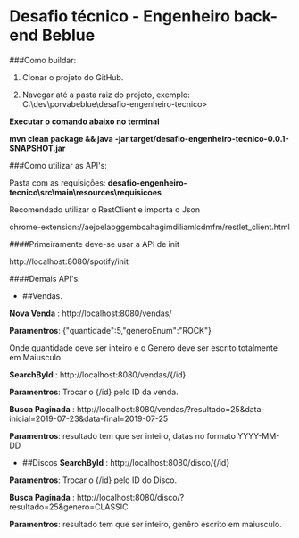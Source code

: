  # Desafio técnico - Engenheiro back-end Beblue
 
 ###Como buildar:
 
 1. Clonar o projeto do GitHub.
 
 1. Navegar até a pasta raiz do projeto, exemplo: C:\dev\porvabeblue\desafio-engenheiro-tecnico>
 
 
 **Executar o comando abaixo no terminal**
 
 **mvn clean package && java -jar target/desafio-engenheiro-tecnico-0.0.1-SNAPSHOT.jar**
 
 
 ###Como utilizar as API's:

Pasta com as requisições: **desafio-engenheiro-tecnico\src\main\resources\requisicoes**

Recomendado utilizar o RestClient e importa o Json



chrome-extension://aejoelaoggembcahagimdiliamlcdmfm/restlet_client.html

####Primeiramente deve-se usar a API de init

http://localhost:8080/spotify/init

####Demais API's:
- ##Vendas.

**Nova Venda** : http://localhost:8080/vendas/

**Paramentros**: {"quantidade":5,"generoEnum":"ROCK"}

Onde quantidade deve ser inteiro e o Genero deve ser escrito totalmente em Maiusculo.

**SearchById** : http://localhost:8080/vendas/{/id}

**Paramentros**: Trocar o {/id} pelo ID da venda.


**Busca Paginada** : http://localhost:8080/vendas/?resultado=25&data-inicial=2019-07-23&data-final=2019-07-25

**Paramentros**: resultado tem que ser inteiro, datas no formato YYYY-MM-DD


- ##Discos 
**SearchById** : http://localhost:8080/disco/{/id}

**Paramentros**: Trocar o {/id} pelo ID do Disco.

**Busca Paginada** : http://localhost:8080/disco/?resultado=25&genero=CLASSIC

**Paramentros**: resultado tem que ser inteiro, genêro escrito em maiusculo.